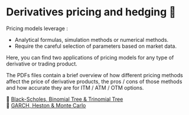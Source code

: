 # Derivatives pricing and hedging 🧐

Pricing models leverage :

* Analytical formulas, simulation methods or numerical methods.
* Require the careful selection of parameters based on market data.
  
Here, you can find two applications of pricing models for any type of derivative or trading product. 

The PDFs files contain a brief overview of how different pricing methods affect the price of derivative products, the pros / cons of those methods and how accurate they are for ITM / ATM / OTM options. 

📄 [Black-Scholes, Binomial Tree & Trinomial Tree](options_pricing.pdf) \
📄 [GARCH, Heston & Monte Carlo](options_pricing.pdf)



